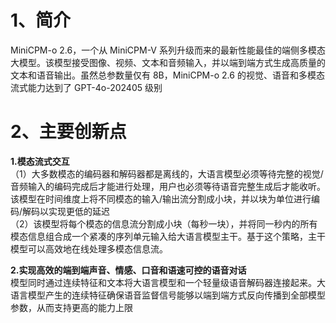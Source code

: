 # 1、简介
MiniCPM-o 2.6，一个从 MiniCPM-V 系列升级而来的最新性能最佳的端侧多模态大模型。该模型接受图像、视频、文本和音频输入，并以端到端方式生成高质量的文本和语音输出。虽然总参数量仅有 8B，MiniCPM-o 2.6 的视觉、语音和多模态流式能力达到了 GPT-4o-202405 级别

# 2、主要创新点
**1.模态流式交互**  
（1）大多数模态的编码器和解码器都是离线的，大语言模型必须等待完整的视觉/音频输入的编码完成后才能进行处理，用户也必须等待语音完整生成后才能收听。该模型在时间维度上将不同模态的输入/输出流分割成小块，并以块为单位进行编码/解码以实现更低的延迟  
（2）该模型将每个模态的信息流分割成小块（每秒一块），并将同一秒内的所有模态信息组合成一个紧凑的序列单元输入给大语言模型主干。基于这个策略，主干模型可以高效地在线处理多模态信息流。  

**2.实现高效的端到端声音、情感、口音和语速可控的语音对话**  
  模型同时通过连续特征和文本将大语言模型和一个轻量级语音解码器连接起来。大语言模型产生的连续特征确保语音监督信号能够以端到端方式反向传播到全部模型参数，从而支持更高的能力上限
